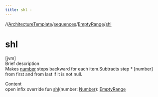 ```yaml
---
title: shl -
---
```

//[ArchitectureTemplate](../../index.md)/[sequences](../index.md)/[EmptyRange](index.md)/[shl](shl.md)



# shl  
[jvm]  
Brief description  
Makes [number]() steps backward for each item.Subtracts step * [number] from first and from last if it is not null.  
  
  
Content  
open infix override fun [shl](shl.md)(number: [Number](https://kotlinlang.org/api/latest/jvm/stdlib/kotlin/-number/index.html)): [EmptyRange](index.md)  



